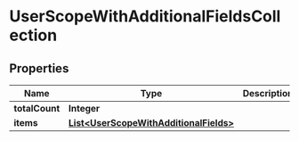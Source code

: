 
# UserScopeWithAdditionalFieldsCollection

## Properties
Name | Type | Description | Notes
------------ | ------------- | ------------- | -------------
**totalCount** | **Integer** |  |  [optional]
**items** | [**List&lt;UserScopeWithAdditionalFields&gt;**](UserScopeWithAdditionalFields.md) |  |  [optional]



